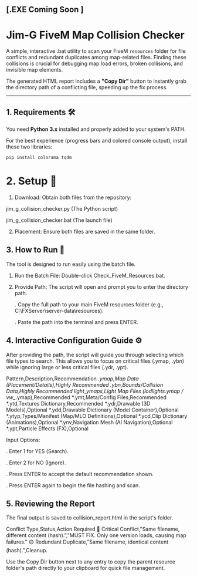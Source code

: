  ## [.EXE Coming Soon ]

# Jim-G FiveM Map Collision Checker

A simple, interactive .bat utility to scan your FiveM `resources` folder for file conflicts and redundant duplicates among map-related files. Finding these collisions is crucial for debugging map load errors, broken collisions, and invisible map elements.

The generated HTML report includes a **"Copy Dir"** button to instantly grab the directory path of a conflicting file, speeding up the fix process.

---

## 1. Requirements 🛠️

You need **Python 3.x** installed and properly added to your system's PATH.

For the best experience (progress bars and colored console output), install these two libraries:

```bash
pip install colorama tqdm
```


# 2. Setup 📂
1. Download: Obtain both files from the repository:

jim_g_collision_checker.py (The Python script)

jim_g_collision_checker.bat (The launch file)

2. Placement: Ensure both files are saved in the same folder.



## 3. How to Run 🚀
The tool is designed to run easily using the batch file.

1. Run the Batch File: Double-click Check_FiveM_Resources.bat.

2. Provide Path: The script will open and prompt you to enter the directory path.

   .  Copy the full path to your main FiveM resources folder (e.g., C:\FXServer\server-data\resources).

   . Paste the path into the terminal and press ENTER.



## 4. Interactive Configuration Guide ⚙️
After providing the path, the script will guide you through selecting which file types to search. This allows you to focus on critical files (.ymap, .ybn) while ignoring large or less critical files (.ydr, .ypt).

Pattern,Description,Recommendation
*.ymap,Map Data (Placement/Details),Highly Recommended
*.ybn,Bounds/Collision Data,Highly Recommended
light_ymaps,Light Map Files (lodlights*.ymap / vw_*.ymap),Recommended
*.ymt,Meta/Config Files,Recommended
*.ytd,Textures Dictionary,Recommended
*.ydr,Drawable (3D Models),Optional
*.ydd,Drawable Dictionary (Model Container),Optional
*.ytyp,Types/Manifest (Map/MLO Definitions),Optional
*.ycd,Clip Dictionary (Animations),Optional
*.ynv,Navigation Mesh (AI Navigation),Optional
*.ypt,Particle Effects (FX),Optional

Input Options:

 . Enter 1 for YES (Search).

 . Enter 2 for NO (Ignore).

 . Press ENTER to accept the default recommendation shown.

 . Press ENTER again to begin the file hashing and scan.


## 5. Reviewing the Report
The final output is saved to collision_report.html in the script's folder.

Conflict Type,Status,Action Required
🔴 Critical Conflict,"Same filename, different content (hash).","MUST FIX. Only one version loads, causing map failures."
🟡 Redundant Duplicate,"Same filename, identical content (hash).",Cleanup.

Use the Copy Dir button next to any entry to copy the parent resource folder's path directly to your clipboard for quick file management.






